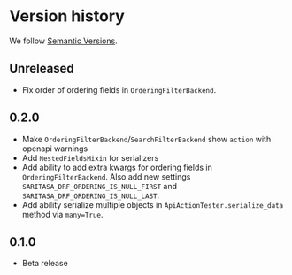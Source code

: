 # Version history

We follow [Semantic Versions](https://semver.org/).

## Unreleased

- Fix order of ordering fields in `OrderingFilterBackend`.

## 0.2.0

- Make `OrderingFilterBackend`/`SearchFilterBackend` show `action` with openapi warnings
- Add `NestedFieldsMixin` for serializers
- Add ability to add extra kwargs for ordering fields in `OrderingFilterBackend`.
Also add new settings `SARITASA_DRF_ORDERING_IS_NULL_FIRST` and `SARITASA_DRF_ORDERING_IS_NULL_LAST`.
- Add ability serialize multiple objects in `ApiActionTester.serialize_data` method via `many=True`.

## 0.1.0

- Beta release
